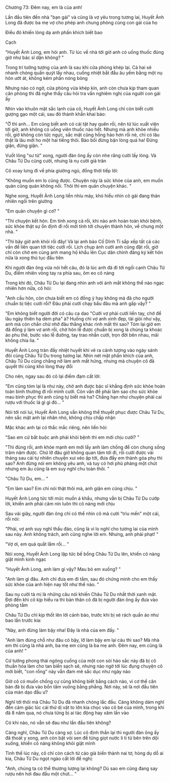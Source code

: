 




Chương 73: Đêm nay, em là của anh!

Lần đầu tiên đến nhà "bạn gái" và cũng là vợ yêu trong tương lai, Huyết Ảnh Long đã được ba mẹ vợ cho phép anh chung phòng cùng con gái của họ

Điều đó khiến lòng dạ anh phấn khích biết bao

Cạch

"Huyết Ảnh Long, em hỏi anh. Từ lúc về nhà tới giờ anh có uống thuốc đúng giờ như bác sĩ dặn không? "

Trong trí tưởng tượng của anh là sau khi cửa phòng khép lại. Cả hai sẽ nhanh chóng quấn quýt lấy nhau, cuồng nhiệt bắt đầu âu yếm bằng một nụ hôn ướt át, không kém phần nóng bỏng

Nhưng nào có ngờ, cửa phòng vừa khép kín, anh còn chưa kịp tham quan căn phòng thì đã nghe thấy câu hỏi tra vấn nghiêm nghị của người con gái ấy

Nhìn vào khuôn mặt sắc lạnh của cô, Huyết Ảnh Long chỉ còn biết cười gượng gạo một cái, sau đó thành khẩn khai báo:

"Ờ thì anh... Em cũng biết anh có cái tật hay quên rồi, nên từ lúc xuất viện tới giờ, anh không có uống viên thuốc nào hết. Nhưng mà anh khỏe nhiều rồi, giờ không còn tức ngực, sắc mặt cũng hồng hào hơn rồi nè, chỉ có lâu thật là lâu mới ho một hai tiếng thôi. Bảo bối đừng bận lòng quá ha! Đừng giận, đừng giận. "

Vuốt lông "sư tử" xong, người đàn ông ấy còn nhe răng cười lấy lòng. Và Châu Tử Du cũng cười, nhưng là nụ cười giả trân

Cô xoay lưng đi về phía giường ngủ, đồng thời tiếp lời:

"Không muốn em lo cũng được. Chuyện này là sức khỏe của anh, em muốn quản cũng quản không nổi. Thôi thì em quản chuyện khác. "

Nghe xong, Huyết Ảnh Long liền nhíu mày, khó hiểu nhìn cô gái đang thản nhiên ngồi trên giường

"Em quản chuyện gì cơ? "

"Thì chuyện kết hôn. Em tính xong cả rồi, khi nào anh hoàn toàn khỏi bệnh, sức khỏe thật sự ổn định đi rồi mới tính tới chuyện thành hôn, về chung một nhà. "

"Thì bây giờ anh khỏi rồi đây! Vả lại anh bảo Cố Dĩnh Ti sắp xếp tất cả các vấn đề liên quan tới tiệc cưới rồi. Lịch chụp ảnh cưới anh cũng đặt rồi, giờ chỉ còn chờ em cùng anh mang hộ khẩu lên Cục dân chính đăng ký kết hôn nữa là xong thủ tục đầu tiên

Khi người đàn ông vừa nói hết câu, đó là lúc anh đã đi tới ngồi cạnh Châu Tử Du, điềm nhiên vòng tay ra phía sau, ôm eo cô nàng

Trong khi đó, Châu Tử Du lại đang nhìn anh với ánh mắt không thể nào ngạc nhiên hơn nữa, cô hỏi:

"Anh cầu hôn, còn chưa biết em có đồng ý hay không mà đã cho người chuẩn bị tiệc cưới rồi? Đâu phải cưới chạy bầu đâu mà anh gấp vậy? "

"Em không biết người đời có câu ca dao "Cưới vợ phải cưới liền tay, chớ để lâu ngày thiên hạ dèm pha" à? Huống chi vợ anh xinh đẹp, tài giỏi như vậy, anh mà còn chần chừ nhỡ đâu thằng khác rinh mất thì sao? Tóm lại giờ em đã đồng ý làm vợ anh rồi, chờ hôn lễ được chuẩn bị xong là chúng ta khoác áo phu thê, bước vào lễ đường, tay trao nhẫn cưới, trọn đời bên nhau, mãi không chia lìa. "

Huyết Ảnh Long tràn đầy nhiệt huyết khi vẽ ra cảnh tượng vào ngày sánh đôi cùng Châu Tử Du trong tương lai. Nhìn nét mặt phấn khích của anh, Châu Tử Du cũng chẳng nỡ làm anh mất hứng, nhưng mà chuyện cô đã quyết thì cũng khó lòng thay đổi

Cho nên, ngay sau đó cô lại điềm đạm cất lời:

"Em cũng tóm lại là như này, chờ anh được bác sĩ khẳng định sức khỏe hoàn toàn bình thường đi rồi mình cưới. Còn vấn đề phải làm sao cho sức khỏe mau bình phục thì anh cũng tự biết mà ha? Chẳng hạn như chuyện phải cai rượu với thuốc lá gì gì đó... "

Nói tới nói lui, Huyết Ảnh Long vẫn không thể thuyết phục được Châu Tử Du, nên sắc mặt anh lại nhăn nhó, không chịu chấp nhận

Mặc khác anh lại có thắc mắc riêng, nên liền hỏi:

"Sao em cứ bắt buộc anh phải khỏi bệnh thì em mới chịu cưới? "

"Thì đúng rồi, anh khỏe mạnh em mới lấy anh làm chồng để còn chung sống trăm năm được. Chứ lỡ đâu giờ không quan tâm tới đi, rồi cưới được vài tháng sau cái tự nhiên chuyện xui xẻo ập tới, đưa đẩy em thành góa phụ thì sao? Anh đừng nói em không yêu anh, và tuy có hơi phũ phàng một chút nhưng em âu cũng là em suy nghĩ chu toàn thôi. "

"Châu Tử Du, em... "

"Em làm sao? Em chỉ nói thật thôi mà, anh giận em cũng chịu. "

Huyết Ảnh Long tức tới mức muốn á khẩu, nhưng vẫn bị Châu Tử Du cướp lời, khiến anh phải câm nín luôn thì cô nàng mới chịu

Sau vài giây, người đàn ông chỉ có thể nhìn cô mà cười "trìu mến" một cái, rồi nói:

"Phải, vợ anh suy nghĩ thấu đáo, cũng là vì lo nghĩ cho tương lai của mình sau này. Anh không trách, anh cũng nghe lời em. Nhưng, anh phải phạt! "

"Vợ ơi, em quá quắt lắm rồi... "

Nói xong, Huyết Ảnh Long lập tức bế bổng Châu Tử Du lên, khiến cô nàng giật mình kinh ngạc

"Huyết Ảnh Long, anh làm gì vậy? Mau bỏ em xuống? "

"Anh làm gì đâu. Anh chỉ đưa em đi tắm, sau đó chứng minh cho em thấy sức khỏe của anh hiện nay tốt như thế nào. "

Sau nụ cười tà mị là những câu nói khiến Châu Tử Du nhất thời xanh mặt. Đợi đến khi cô kịp hiểu ra thì bản thân cô đã bị người đàn ông ấy đưa vào phòng tắm

Châu Tử Du chỉ kịp thốt lên lời cảnh báo, trước khi bị xé rách quần áo như bao lần trước kia:

"Này, anh đừng làm bậy nha! Đây là nhà của em đấy. "

"Anh làm đúng chỗ như đâu có bậy, lỡ làm bậy em lại cáu thì sao? Mà nhà em thì cũng là nhà anh, ba mẹ em cũng là ba mẹ anh. Đêm nay, em cũng là của anh! "

Cứ tưởng phong thái ngông cuồng của một con sói háo sắc này đã bị cô thuần hóa làm cho tan biến sạch sẽ, nhưng nào ngờ tới lúc đụng chuyện cô mới biết, "con rồng" này vẫn đam mê sắc dục như ngày nào

Giờ cô có muốn chống cự cũng không biết bằng cách nào, vì cơ thể căn bản đã bị đưa vào bồn tắm vuông bằng phẳng. Nơi này, sẽ là nơi đầu tiên của màn dạo đầu ư?

Nghĩ tới thôi mà Châu Tử Du đã nhanh chóng lắc đầu. Càng không dám nghĩ đến cảm giác lúc cái thứ dị vật to lớn kia chọc vào cô bé của mình, trong khi đã 8 năm qua, nó chưa từng bị ai tác động hay xâm lấn vào

Có khi nào, nó vẫn sẽ đau như lần đầu tiên không?

Càng nghĩ, Châu Tử Du càng sợ. Lúc cô định thần lại thì người đàn ông ấy đã thoát y xong, anh còn bật vòi sen để từng giọt nước li ti từ bên trên dội xuống, khiến cô nàng không khỏi giật mình

Tình thế lúc này, cô chỉ còn cách từ cáo già biến thành nai tơ, hòng dụ dỗ ai kia, Châu Tử Du ngọt ngào cất lời đề nghị:

"Anh, chúng ta có thể thương lượng lại không? Dù sao em cũng đang say rượu nên hơi đau đầu một chút... "




